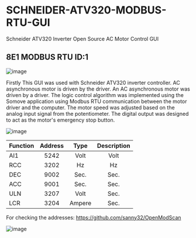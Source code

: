 # SCHNEIDER-ATV320-MODBUS-RTU-GUI
Schneider ATV320 Inverter Open Source AC Motor Control GUI

## 8E1 MODBUS RTU ID:1

![image](https://github.com/user-attachments/assets/83716db9-f8e3-40b6-8a78-2f26a25bafb8)


Firstly This GUI was used with Schneider ATV320 inverter controller. AC asynchronous motor is driven by the driver. An AC asynchronous motor was driven by a driver. The logic control algorithm was implemented using the Somove application using Modbus RTU communication between the motor driver and the computer. The motor speed was adjusted based on the analog input signal from the potentiometer. The digital output was designed to act as the motor's emergency stop button.

![image](https://github.com/user-attachments/assets/4eb3963a-60af-4b7a-92d9-963405e1b7c5)





| Function | Address | Type | Description |
|---------|:--------:|:--------:|:--------:|
| AI1     |5242   | Volt     | Volt     |
| RCC  | 3202  | Hz  |Hz  |
| DEC  | 9002  | Sec.  | Sec.  |
| ACC  | 9001  | Sec.  | Sec.  |
| ULN  | 3207  | Volt  | Sec.  |
| LCR | 3204  | Ampere  | Sec.  |




For checking the addresses: https://github.com/sanny32/OpenModScan 



![image](https://github.com/user-attachments/assets/aecc4ff6-186e-47a9-87df-9786e36399dd)


